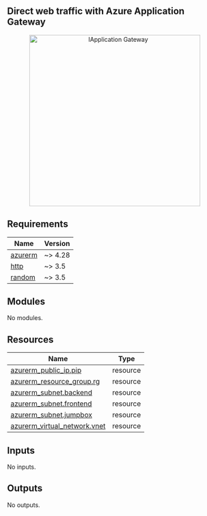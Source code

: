 <!-- BEGIN_TF_DOCS -->
## Direct web traffic with Azure Application Gateway

<p align="center">
  <img src="https://learn.microsoft.com/en-us/azure/application-gateway/media/quick-create-portal/application-gateway-qs-resources.png#lightbox" alt="IApplication Gateway" width="400">
</p>

## Requirements

| Name | Version |
|------|---------|
| <a name="requirement_azurerm"></a> [azurerm](#requirement\_azurerm) | ~> 4.28 |
| <a name="requirement_http"></a> [http](#requirement\_http) | ~> 3.5 |
| <a name="requirement_random"></a> [random](#requirement\_random) | ~> 3.5 |

## Modules

No modules.

## Resources

| Name | Type |
|------|------|
| [azurerm_public_ip.pip](https://registry.terraform.io/providers/hashicorp/azurerm/latest/docs/resources/public_ip) | resource |
| [azurerm_resource_group.rg](https://registry.terraform.io/providers/hashicorp/azurerm/latest/docs/resources/resource_group) | resource |
| [azurerm_subnet.backend](https://registry.terraform.io/providers/hashicorp/azurerm/latest/docs/resources/subnet) | resource |
| [azurerm_subnet.frontend](https://registry.terraform.io/providers/hashicorp/azurerm/latest/docs/resources/subnet) | resource |
| [azurerm_subnet.jumpbox](https://registry.terraform.io/providers/hashicorp/azurerm/latest/docs/resources/subnet) | resource |
| [azurerm_virtual_network.vnet](https://registry.terraform.io/providers/hashicorp/azurerm/latest/docs/resources/virtual_network) | resource |

## Inputs

No inputs.

## Outputs

No outputs.
<!-- END_TF_DOCS -->